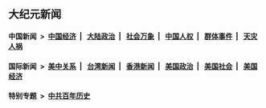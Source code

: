 ## 大纪元新闻

#### 中国新闻 &nbsp;>&nbsp; [中国经济](indexes/ncid283/README.md?06180845) &nbsp;| &nbsp; [大陆政治](indexes/ncid277/README.md?06180845) &nbsp;| &nbsp; [社会万象](indexes/ncid282/README.md?06180845) &nbsp;| &nbsp; [中国人权](indexes/ncid278/README.md?06180845) &nbsp;| &nbsp; [群体事件](indexes/ncid279/README.md?06180845) &nbsp;| &nbsp; [天灾人祸](indexes/ncid280/README.md?06180845)

#### 国际新闻 &nbsp;>&nbsp; [美中关系](indexes/nf1412576/README.md?06180845) &nbsp;| &nbsp; [台湾新闻](indexes/ncid1349361/README.md?06180845) &nbsp;| &nbsp; [香港新闻](indexes/ncid1349362/README.md?06180845) &nbsp;| &nbsp; [美国政治](indexes/ncid1078159/README.md?06180845) &nbsp;| &nbsp; [美国社会](indexes/ncid1078160/README.md?06180845) &nbsp;| &nbsp; [美国经济](indexes/ncid1078158/README.md?06180845)

#### 特别专题 &nbsp;>&nbsp; [中共百年历史](https://github.com/epoch-news/epoch-special/blob/master/README.md?06180845)  
